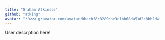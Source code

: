 ```yaml
---
title: "Graham Atkinson"
github: "atking"
avatar: "//www.gravatar.com/avatar/0becbf8c8289dbe3c1bb68da53d2c8bb?d=identicon"
---
```


User description here!
